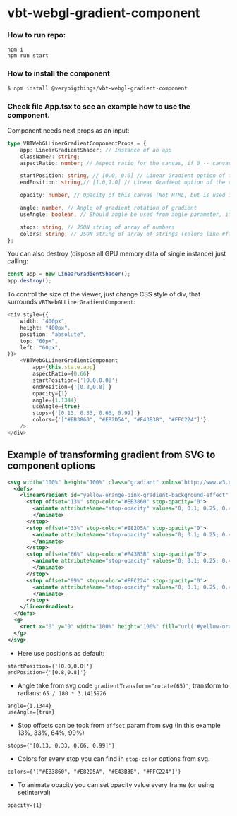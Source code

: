 # vbt-webgl-gradient-component

### How to run repo:

```
npm i
npm run start
```


### How to install the  component
```bash
$ npm install @verybigthings/vbt-webgl-gradient-component
```

### Check file App.tsx to see an example how to use the component.
Component needs next props as an input:
```typescript
type VBTWebGLLinerGradientComponentProps = {
    app: LinearGradientShader; // Instance of an app
    className?: string;
    aspectRatio: number; // Aspect ratio for the canvas, if 0 -- canvas fits all parent size

    startPosition: string, // [0.0, 0.0] // Linear Gradient option of the start position in coordinates 0..1, 0..1
    endPosition: string,// [1.0,1.0] // Linear Gradient option of the end position in coordinates 0..1, 0..1

    opacity: number, // Opacity of this canvas (Not HTML, but is used in WebGL shader)

    angle: number, // Angle of gradient rotation of gradient
    useAngle: boolean, // Should angle be used from angle parameter, if false -- angle calculated from position options

    stops: string, // JSON string of array of numbers
    colors: string, // JSON string of array of strings (colors like #fff)
};
```
You can also destroy (dispose all GPU memory data of single instance) just calling: 
```typescript
const app = new LinearGradientShader();
app.destroy();
```
To control the size of the viewer, just change CSS style of div, that surrounds `VBTWebGLLinerGradientComponent`:
```typescript jsx
<div style={{
    width: "400px",
    height: "400px",
    position: "absolute",
    top: "60px",
    left: "60px",
}}>
    <VBTWebGLLinerGradientComponent
        app={this.state.app}
        aspectRatio={0.66}
        startPosition={'[0.0,0.0]'}
        endPosition={'[0.8,0.8]'}
        opacity={1}
        angle={1.1344}
        useAngle={true}
        stops={'[0.13, 0.33, 0.66, 0.99]'}
        colors={'["#EB3860", "#E82D5A", "#E43B3B", "#FFC224"]'}
    />
</div>
```


## Example of transforming gradient from SVG to component options

```svg
<svg width="100%" height="100%" class="gradiant" xmlns="http://www.w3.org/2000/svg" xmlns:xlink="http://www.w3.org/1999/xlink">
  <defs>
    <linearGradient id="yellow-orange-pink-gradient-background-effect" gradientTransform="rotate(65)">
      <stop offset="13%" stop-color="#EB3860" stop-opacity="0">
        <animate attributeName="stop-opacity" values="0; 0.1; 0.25; 0.4; 0.6; 0.85; 0.90; 0.93; 1; 0.9; 0.75; 0.5; 0.25; 0" dur="8s" repeatCount="indefinite">
        </animate>
      </stop>
      <stop offset="33%" stop-color="#E82D5A" stop-opacity="0">
        <animate attributeName="stop-opacity" values="0; 0.1; 0.25; 0.4; 0.6; 0.85; 0.90; 0.93; 1; 0.9; 0.75; 0.5; 0.25; 0" dur="8s" repeatCount="indefinite">
        </animate>
      </stop>
      <stop offset="66%" stop-color="#E43B3B" stop-opacity="0">
        <animate attributeName="stop-opacity" values="0; 0.1; 0.25; 0.4; 0.6; 0.85; 0.90; 0.93; 1; 0.9; 0.75; 0.5; 0.25; 0" dur="8s" repeatCount="indefinite">
        </animate>
      </stop>
      <stop offset="99%" stop-color="#FFC224" stop-opacity="0">
        <animate attributeName="stop-opacity" values="0; 0.1; 0.25; 0.4; 0.6; 0.85; 0.90; 0.93; 1; 0.9; 0.75; 0.5; 0.25; 0" dur="8s" repeatCount="indefinite">
        </animate>
      </stop>
    </linearGradient>
  </defs>
  <g>
    <rect x="0" y="0" width="100%" height="100%" fill="url('#yellow-orange-pink-gradient-background-effect')" />
  </g>
</svg>
```

* Here use positions as default:
```
startPosition={'[0.0,0.0]'}
endPosition={'[0.8,0.8]'}
```
* Angle take from svg code `gradientTransform="rotate(65)"`, transform to radians: `65 / 180 * 3.1415926`
```
angle={1.1344}
useAngle={true}
```
* Stop offsets can be took from `offset` param from svg (In this example 13%, 33%, 64%, 99%)
```
stops={'[0.13, 0.33, 0.66, 0.99]'}
```
* Colors for every stop you can find in `stop-color` options from svg.
```
colors={'["#EB3860", "#E82D5A", "#E43B3B", "#FFC224"]'}
```
* To animate opacity you can set opacity value every frame (or using setInterval)
```
opacity={1}
```